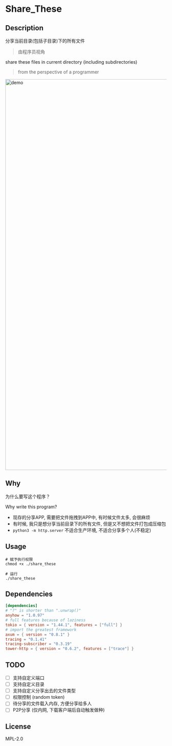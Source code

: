 # Share_These

## Description

分享当前目录(包括子目录)下的所有文件

> 由程序员视角

share these files in current directory (including subdirectories)

> from the perspective of a programmer

<img width="1218" alt="demo" src="https://github.com/user-attachments/assets/ddf6cb04-d998-4888-b30c-e474f5aacc70" />

## Why

为什么要写这个程序？

Why write this program?

- 现存的分享APP, 需要把文件拖拽到APP中, 有时候文件太多, 会很麻烦
- 有时候, 我只是想分享当前目录下的所有文件, 但是又不想把文件打包成压缩包
- `python3 -m http.server` 不适合生产环境, 不适合分享多个人(不稳定)

## Usage

```shell
# 赋予执行权限
chmod +x ./share_these

# 运行
./share_these
```

## Dependencies

```toml
[dependencies]
# "?" is shorter than ".unwrap()"
anyhow = "1.0.97"
# full features because of laziness
tokio = { version = "1.44.1", features = ["full"] }
# import the greatest framework
axum = { version = "0.8.1" }
tracing = "0.1.41"
tracing-subscriber = "0.3.19"
tower-http = { version = "0.6.2", features = ["trace"] }
```

## TODO

- [ ] 支持自定义端口
- [ ] 支持自定义目录
- [ ] 支持自定义分享出去的文件类型
- [ ] 权限控制 (random token)
- [ ] 待分享的文件载入内存, 方便分享给多人
- [ ] P2P分享 (仅内网, 下载客户端后自动触发做种)

## License

MPL-2.0
